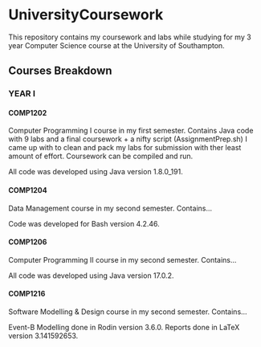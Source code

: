 # UniversityCoursework
This repository contains my coursework and labs while studying for my 3 year Computer Science course at the University of Southampton.

## Courses Breakdown

### YEAR I

#### COMP1202
Computer Programming I course in my first semester. Contains Java code with 9 labs and a final coursework + a nifty script (AssignmentPrep.sh) I came up with to clean and pack my labs for submission with ther least amount of effort. Coursework can be compiled and run.

All code was developed using Java version 1.8.0_191.

#### COMP1204
Data Management course in my second semester. Contains...

Code was developed for Bash version 4.2.46.

#### COMP1206
Computer Programming II course in my second semester. Contains...

All code was developed using Java version 17.0.2.

#### COMP1216
Software Modelling & Design course in my second semester. Contains...

Event-B Modelling done in Rodin version 3.6.0. Reports done in LaTeX version 3.141592653.
